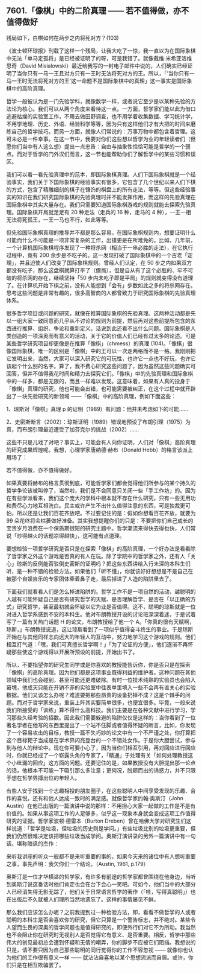 ## 7601.「像棋」中的二阶真理 —— 若不值得做，亦不值得做好

残局如下，白棋如何在两步之内将死对方？(103)

《波士顿环球报》刊载了这样一个残局，让我大吃了一惊，我一直以为在国际象棋中无法「单马定孤将」是已经被证明了的呀，可是我错了。就像戴维·米希亚洛维思奇（David Misialowski）最近给我写的一封电子邮件中说的，人们确实已经证明了当你只有一马一王且对方只有一王时无法将死对方的王。所以，「‘当你只有一马一王时无法将死对方的王'这一命题不是国际象棋中的真理」这一事实是国际象棋中的高阶真理。

哲学一般被认为是一门先验学科，就像数学一样，或者说它至少是以某种先验的方法论为核心。我们可以从两个角度来看待这一点。一方面，哲学家们能以此为借口逃避枯燥的实验室工作，不用去做田野调查，也不用学着收集数据、学习统计学，不用学地理、历史、外语、经验科学等等，因为只有这样他们才有大把的时间来磨练自己的哲学技巧。而另一方面，就像人们常说的：万事万物中都包含着哲理。这可未必是一件幸事。在这一节中，我要对你们这些想以哲学为业的年轻读者们（但愿你们当中有人这么想）提出一点忠告：自由与抽象性恰恰可能是哲学的一个弱点。而对于哲学的门外汉们而言，这一节也能帮助你们了解哲学中的某些习惯和误区。

我们可以看一看先验真理中的范本，即国际象棋真理。人们下国际象棋就是一个经验事实，我们关于下国际象棋的经验事实有很多，它包含了几个世纪以来人们下棋的方式，包含了精雕细刻的棋子在镶饰的棋盘上的所有走法，等等。但这些经验事实的知识在我们研究国际象棋的先验真理时并不能发挥作用，而这样的先验真理在国际象棋中其实大量存在。我们只需要知道国际象棋游戏的规则就能去探索先验真理。国际象棋开局就足足有 20 种走法（走兵的 16 种，走马的 4 种），一王一相无法将死孤王，一王一马也不行，如此等等。

但先验国际象棋真理的推导并不都是那么容易。在国际象棋规则内，想要证明什么可能而什么不可能是一项非常复杂的工作，出错更是在所难免的。比如，几年前，一个计算机国际象棋程序发现了一种将杀网（相当于一串必胜的走法），在它执行过程中，竟有 200 余步是不吃子的。这一发现打破了国际象棋中的一个古老「定理」，并且迫使人们改变了国际象棋规则。曾经人们认定，在 50 步之内如果双方都没有吃子，那么这盘棋就算打平了（僵局），但是自从有了这个必胜的、牢不可破的将杀网的存在，继续坚持「50 步内未吃子即是平局」的规则就变得没有道理了。在计算机开始下棋之前，没有人能想到「会有」步数如此之多的将杀网存在。思考这些问题是非常有趣的，很多高智商的人都曾致力于研究国际象棋的先验真理体系。

很多哲学项目或问题的研究，就像在推算国际象棋的先验真理。这两种活动都是先以一组大家一致同意而几乎从不讨论的规则为前提，然后再对这些前提所包含的东西进行推算、组织、争论和重新定义。话说到此还看不出什么问题。国际象棋是人类创造的一项深奥而有意义的活动，关于它的价值人们已经有过太多的论述。可是某些哲学研究项目却更像是在推算「像棋」（chmess）的真理 (104)。「像棋」很像国际象棋，唯一的区别是「像棋」中的王可以一次走两格而不是一格。我刚刚把它发明出来，当然，大家可以深入研究它的可玩性，也许它一点也不好玩，也许它该起个什么别的名字。算了，我不费心研究这些问题了，因为虽然这些问题确实可回答，但并不值得我花时间和精力去探究它们。「像棋」中的先验真理和国际象棋中的一样多，都是无限的，而且一样难以发现。这意味着，如果有人真的投身于「像棋」真理的研究，他也可能会出错，也可能需要被纠正，在这个过程中就开辟出了一块先验研究的新领域 ——「像棋」中的高阶真理，例如下面这些：

1、琼斯对「像棋」真理 p 的证明（1989）有问题：他并未考虑如下的可能……

2、史密斯断言（2002）：琼斯证明（1989）错误地预设了布朗引理（1975）为真，而布朗引理最近遭受了加芬克尔的挑战（2002）……

这些不只是儿戏了对吧？事实上，可能会有人向你证明，人们对「像棋」高阶真理的研究成果辉煌呢。我想，心理学家唐纳德·赫布（Donald Hebb）的格言该派上用场了：

若不值得做，亦不值得做好。

如果真要将赫布的格言贯彻到底，可能哲学家们都会觉得他们所参与的某个持久的哲学争论该被叫停了，当然啦，我们是不会同意只关闭一些「手工作坊」的。因为在有些学派看来，我们这个庞大的学科中根本就不存在什么研究，只有一些无用功和费尽心力地互相洗白。民主或许产生不出什么值得注意的东西，可是独裁更可怕，所以还是让我们百花齐放吧。不过要记住的是：假如你想看百花齐放，就要为 99 朵花终将会枯萎做好准备。其实我想提醒你们的只是：不要把你们自己成长的宝贵岁月浪费在一个保质期很短的研究主题中。哲学潮流来得快去得也快，人们常说「炒得越火的话题凉得越快」，这可能有点道理。

要想检验一项哲学研究是否只是在探索「像棋」的高阶真理，一个好办法是看看除了哲学家之外这个游戏是否真的有人在玩。除了学院中的哲学家之外，还有人「关心」琼斯的反例能否驳倒史密斯的证明吗？把这些东西讲给入行未深的本科生们听，是一种不错的检验方法。如果他们「听不懂」，你就该好好想想是不是自己在被那个自娱自乐的专家团体牵着鼻子走，最后掉进了人造的陷阱里去了。

下面我们就看看人们是怎么掉进陷阱的。哲学工作不是一项自然的活动，越聪明的人越有可能怀疑自己是否有研究哲学的天赋、是否理解哲学、是否在「以正确的方式」研究哲学，甚至最初就会怀疑以它为业是否值得。这不，聪明的琼斯就是一位对进入哲学系感到不安的本科生。他对布朗教授开设的讨论班深深着迷，于是试着写了一篇有关热门话题 H 的论文，布朗教授给了他一个 A。「你真的很有天赋啊，琼斯，」布朗教授说道，这让琼斯看到了一项似乎值得奋斗终生的事业。于是琼斯开始在与其他同样志向远大的年轻人的互动中，努力地学习这个游戏的规则。他们相互打气道：「嘿，我们可真擅长哲学啊！」「为了论证的方便」，他们逐渐不再怀疑那些使这个游戏得以开展所预设的前提，开始出书了。

所以，不要指望你的研究生同学或是你喜欢的教授能告诉你，你是否只是在探索「像棋」的高阶真理。因为他们都是这项事业既得利益的维护者。这种问题在其他领域中我们也会碰到，甚至可能还更难破除。有时一位技术纯熟的实验员也会陷入窘境，他成天只能在开销不菲的实验室中往表单里填入一些不会再有谁关心的实验数据。他们又该怎么办呢？难道要把那些昂贵的设备扔掉不成？这是个棘手的问题。而对于哲学家来说，重装上阵其实要简单很多，也便宜很多。毕竟，一般来说我们所接受的「训练」算不得什么高科技。我们主要是在各种文献中进行学习，学习那些久经考验的招数。因此我们需要躲避的陷阱仅仅是这样的：当你看到了一位著名学者在他写的东西里提出了一个站不住脚或者值得怀疑的断言，比如，你发现了一个容易攻击的目标，教授一篇不失巧妙的论文中有一个不严谨之处，你打算把这个目标靶子当成是在学术界闪亮登台的一个不错处女作。于是你大胆尝试，参与到与他人的辩论中。现在你可要小心了，因为当你们相互引用，再对回应进行回应时，你就已经成了一个崭露头角的专家了，「精通」于处理有关「如何处理教授这个小纰漏的回应」这方面的问题。还要记住的是，如果教授没有大胆提出那一论点的话，他根本不可能一下吸引那么多注意；更何况，脱颖而出的诱惑力，并不只限于想在哲学界搏出位的年轻人。

有些人安于找到一个志趣相投的朋友圈子，在这些聪明人中间享受发现的乐趣、合作的喜悦，还有和他人达成一致时的满足感。就像哲学家约翰·奥斯汀（John Austin）在他已出版的一篇演讲中说的那样：不用担心大家一起做的工作是不是有价值的。如果从事这项工作的人足够多，似乎这一现象本身就会变成这项工作值得研究的证据。哲学家波顿·德雷本（Burton Dreben）曾在哈佛大学对研究生们这样说道：「哲学是垃圾，但垃圾的历史则是学问。」有些垃圾比别的垃圾更重要，但我们仍然很难决定该把哪些垃圾当成学问。奥斯汀演讲录的另外一篇演讲中有一句话，堪称暗讽的杰作：

来听我讲座的听众一般都不是来听重要的事的，如果今天来的诸位中有人想听重要之事，事先声明：我欠你们一个结论。（Austin, 1961, p.179）

奥斯汀是一位才华横溢的哲学家，有许多有前途的哲学家都曾围绕在他身边，当听到奥斯汀说这番话时他们肯定也会在台下会心一笑吧。可如今，他们当中的大部分人已经消失得无影无踪了，他们关于日常语言哲学的著作（「哇，写得真聪明」）也在出版后不久就被人们理所当然地遗忘了。这样的事情屡见不鲜。

那么我们应该怎么办呢？之前我提到过一种检验方法，即，看看不做哲学的人或者聪明的本科生是否会喜欢你的研究，但它只算是一个警告标志，并不绝对。某些令人望而生畏的深奥的哲学问题也是值得研究的，即便外行们对它不为所动。我当然也不会阻止你在研究时无视别人是否觉得它有意义、是否重要。相反，哲学中那些伟大的创见最初总会遭到怀疑和无情的嘲弄，你的脚步不应被它们阻挡。我想说的只是，请不要只因为自己那些聪明的同行觉得你的工作不容忽视 —— 就像你也认为他们的工作很有意义一样 —— 就沾沾自喜地以某个思想流派而自居。或许，你们只是在相互欺骗罢了。